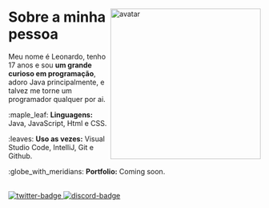 <div>
  <img align="right" width="300" src="https://i.pinimg.com/originals/c9/74/33/c974331d6c8bfe349a7c772b10936ee6.gif" alt="avatar">
  <h1>Sobre a minha pessoa</h1>
  <p align="left">
     Meu nome é Leonardo, tenho 17 anos 
    e sou <strong>um grande curioso em programação</strong>, adoro Java principalmente, 
     e talvez me torne um programador qualquer por ai.
  </p>
  <p align="left">
    :maple_leaf:
    <strong>Linguagens:</strong> Java, JavaScript, Html e CSS.
  </p>
  <p align="left">
    :leaves:
    <strong>Uso as vezes:</strong> Visual Studio Code, IntelliJ, Git e Github.
  </p>
  <p align="left">
    :globe_with_meridians:
    <strong>Portfolio:</strong> Coming soon.
  </p>
</div>
<br />
<a href="https://twitter.com/fallfps" target="_blank">
  <img src="https://img.shields.io/badge/Twitter-1DA1F2?style=for-the-badge&logo=twitter&logoColor=white" alt="twitter-badge"/>
</a>
<a href="https://discord.com/users/363385860432986113" target="_blank">
  <img src="https://camo.githubusercontent.com/3f990cfefb64f13d28397fe586c3aa38a81fde585de479205d63c79363ebe07a/68747470733a2f2f696d672e736869656c64732e696f2f62616467652f446973636f72642d3732383944413f7374796c653d666f722d7468652d6261646765266c6f676f3d646973636f7264266c6f676f436f6c6f723d7768697465" alt="discord-badge"/>
</a>
